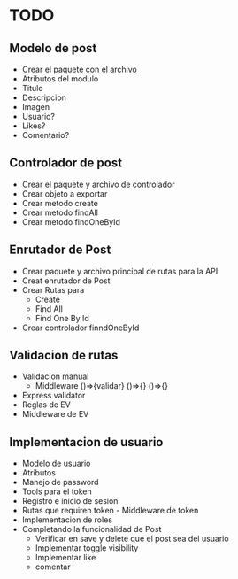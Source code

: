 # TODO

## Modelo de post

- Crear el paquete con el archivo
- Atributos del modulo
- Titulo
- Descripcion
- Imagen
- Usuario?
- Likes?
- Comentario?

## Controlador de post

- Crear el paquete y archivo de controlador
- Crear objeto a exportar
- Crear metodo create
- Crear metodo findAll
- Crear metodo findOneById

## Enrutador de Post

- Crear paquete y archivo principal de rutas para la API
- Creat enrutador de Post
- Crear Rutas para
  - Create
  - Find All
  - Find One By Id
- Crear controlador finndOneById

## Validacion de rutas

- Validacion manual
  - Middleware ()=>{validar} ()=>{} ()=>{}
- Express validator
- Reglas de EV
- Middleware de EV

## Implementacion de usuario

- Modelo de usuario
- Atributos
- Manejo de password
- Tools para el token
- Registro e inicio de sesion
- Rutas que requiren token - Middleware de token
- Implementacion de roles
- Completando la funcionalidad de Post
  - Verificar en save y delete que el post sea del usuario
  - Implementar toggle visibility
  - Implementar like
  - comentar
